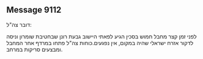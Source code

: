 ## Message 9112

דובר צה"ל:

לפני זמן קצר מחבל חמוש בסכין הגיע לפאתי היישוב גבעת רונן שבחטיבת שומרון וניסה לדקור אזרח ישראלי שהיה במקום, אין נפגעים.כוחות צה"ל פתחו במרדף אחר המחבל ומבצעים סריקות במרחב.


